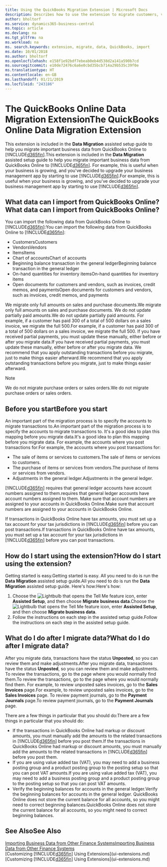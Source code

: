 ```yaml
---
title: Using the QuickBooks Migration Extension | Microsoft Docs
description: Describes how to use the extension to migrate customers, vendors, items, and accounts from QuickBooks Online to Business Central.
author: bholtorf
ms.service: dynamics365-business-central
ms.topic: article
ms.devlang: na
ms.tgt_pltfrm: na
ms.workload: na
ms. search.keywords: extension, migrate, data, QuickBooks, import
ms.date: 10/01/2018
ms.author: bholtorf
ms.openlocfilehash: e158f1e92bdf7ebeab0eb4d538d2a141a590b7cd
ms.sourcegitcommit: e10de72476c6a6e0cbd35bcb714a29b535c39f0e
ms.translationtype: HT
ms.contentlocale: en-GB
ms.lasthandoff: 01/21/2019
ms.locfileid: "243186"
---
```

# <a name="the-quickbooks-online-data-migration-extension"></a><span data-ttu-id="694bc-103">The QuickBooks Online Data Migration Extension</span><span class="sxs-lookup"><span data-stu-id="694bc-103">The QuickBooks Online Data Migration Extension</span></span>
<span data-ttu-id="694bc-104">This extension is included in the **Data Migration** assisted setup guide to help you migrate important business data from QuickBooks Online to [!INCLUDE[d365fin](includes/d365fin_md.md)].</span><span class="sxs-lookup"><span data-stu-id="694bc-104">This extension is included in the **Data Migration** assisted setup guide to help you migrate important business data from QuickBooks Online to [!INCLUDE[d365fin](includes/d365fin_md.md)].</span></span> <span data-ttu-id="694bc-105">For example, this is useful when your business is growing, and you've decided to upgrade your business management app by starting to use [!INCLUDE[d365fin](includes/d365fin_md.md)].</span><span class="sxs-lookup"><span data-stu-id="694bc-105">For example, this is useful when your business is growing, and you've decided to upgrade your business management app by starting to use [!INCLUDE[d365fin](includes/d365fin_md.md)].</span></span>

## <a name="what-data-can-i-import-from-quickbooks-online"></a><span data-ttu-id="694bc-106">What data can I import from QuickBooks Online?</span><span class="sxs-lookup"><span data-stu-id="694bc-106">What data can I import from QuickBooks Online?</span></span>
<span data-ttu-id="694bc-107">You can import the following data from QuickBooks Online to [!INCLUDE[d365fin](includes/d365fin_md.md)]:</span><span class="sxs-lookup"><span data-stu-id="694bc-107">You can import the following data from QuickBooks Online to [!INCLUDE[d365fin](includes/d365fin_md.md)]:</span></span>  

* <span data-ttu-id="694bc-108">Customers</span><span class="sxs-lookup"><span data-stu-id="694bc-108">Customers</span></span>
* <span data-ttu-id="694bc-109">Vendors</span><span class="sxs-lookup"><span data-stu-id="694bc-109">Vendors</span></span>
* <span data-ttu-id="694bc-110">Items</span><span class="sxs-lookup"><span data-stu-id="694bc-110">Items</span></span>
* <span data-ttu-id="694bc-111">Chart of accounts</span><span class="sxs-lookup"><span data-stu-id="694bc-111">Chart of accounts</span></span>
* <span data-ttu-id="694bc-112">Beginning balance transaction in the general ledger</span><span class="sxs-lookup"><span data-stu-id="694bc-112">Beginning balance transaction in the general ledger</span></span>
* <span data-ttu-id="694bc-113">On-hand quantities for inventory items</span><span class="sxs-lookup"><span data-stu-id="694bc-113">On-hand quantities for inventory items</span></span>
* <span data-ttu-id="694bc-114">Open documents for customers and vendors, such as invoices, credit memos, and payments</span><span class="sxs-lookup"><span data-stu-id="694bc-114">Open documents for customers and vendors, such as invoices, credit memos, and payments</span></span>

<span data-ttu-id="694bc-115">We migrate only full amounts on sales and purchase documents.</span><span class="sxs-lookup"><span data-stu-id="694bc-115">We migrate only full amounts on sales and purchase documents.</span></span> <span data-ttu-id="694bc-116">We do not update partially paid amounts.</span><span class="sxs-lookup"><span data-stu-id="694bc-116">We do not update partially paid amounts.</span></span> <span data-ttu-id="694bc-117">For example, if a customer has paid 300 of a total of 500 dollars on a sales invoice, we migrate the full 500.</span><span class="sxs-lookup"><span data-stu-id="694bc-117">For example, if a customer has paid 300 of a total of 500 dollars on a sales invoice, we migrate the full 500.</span></span> <span data-ttu-id="694bc-118">If you have received partial payments, you must update these manually, either before or after you migrate data.</span><span class="sxs-lookup"><span data-stu-id="694bc-118">If you have received partial payments, you must update these manually, either before or after you migrate data.</span></span> <span data-ttu-id="694bc-119">We recommend that you apply outstanding transactions before you migrate, just to make things easier afterward.</span><span class="sxs-lookup"><span data-stu-id="694bc-119">We recommend that you apply outstanding transactions before you migrate, just to make things easier afterward.</span></span>

> [!NOTE]  
>   <span data-ttu-id="694bc-120">We do not migrate purchase orders or sales orders.</span><span class="sxs-lookup"><span data-stu-id="694bc-120">We do not migrate purchase orders or sales orders.</span></span>

## <a name="before-you-start"></a><span data-ttu-id="694bc-121">Before you start</span><span class="sxs-lookup"><span data-stu-id="694bc-121">Before you start</span></span>
<span data-ttu-id="694bc-122">An important part of the migration process is to specify the accounts to migrate transactions to.</span><span class="sxs-lookup"><span data-stu-id="694bc-122">An important part of the migration process is to specify the accounts to migrate transactions to.</span></span> <span data-ttu-id="694bc-123">It's a good idea to plan this mapping before you migrate data.</span><span class="sxs-lookup"><span data-stu-id="694bc-123">It's a good idea to plan this mapping before you migrate data.</span></span> <span data-ttu-id="694bc-124">For example, the accounts where you post transactions for:</span><span class="sxs-lookup"><span data-stu-id="694bc-124">For example, the accounts where you post transactions for:</span></span>  

* <span data-ttu-id="694bc-125">The sale of items or services to customers.</span><span class="sxs-lookup"><span data-stu-id="694bc-125">The sale of items or services to customers.</span></span>
* <span data-ttu-id="694bc-126">The purchase of items or services from vendors.</span><span class="sxs-lookup"><span data-stu-id="694bc-126">The purchase of items or services from vendors.</span></span>  
* <span data-ttu-id="694bc-127">Adjustments in the general ledger.</span><span class="sxs-lookup"><span data-stu-id="694bc-127">Adjustments in the general ledger.</span></span>  

[!INCLUDE[d365fin](includes/d365fin_md.md)] <span data-ttu-id="694bc-128">requires that general ledger accounts have account numbers assigned to them.</span><span class="sxs-lookup"><span data-stu-id="694bc-128">requires that general ledger accounts have account numbers assigned to them.</span></span> <span data-ttu-id="694bc-129">Make sure that account numbers are assigned to your accounts in QuickBooks Online.</span><span class="sxs-lookup"><span data-stu-id="694bc-129">Make sure that account numbers are assigned to your accounts in QuickBooks Online.</span></span>

<span data-ttu-id="694bc-130">If transactions in QuickBooks Online have tax amounts, you must set up a tax account for your tax jurisdictions in [!INCLUDE[d365fin](includes/d365fin_md.md)] before you can post transactions.</span><span class="sxs-lookup"><span data-stu-id="694bc-130">If transactions in QuickBooks Online have tax amounts, you must set up a tax account for your tax jurisdictions in [!INCLUDE[d365fin](includes/d365fin_md.md)] before you can post transactions.</span></span>

## <a name="how-do-i-start-using-the-extension"></a><span data-ttu-id="694bc-131">How do I start using the extension?</span><span class="sxs-lookup"><span data-stu-id="694bc-131">How do I start using the extension?</span></span>
<span data-ttu-id="694bc-132">Getting started is easy.</span><span class="sxs-lookup"><span data-stu-id="694bc-132">Getting started is easy.</span></span> <span data-ttu-id="694bc-133">All you need to do is run the **Data Migration** assisted setup guide.</span><span class="sxs-lookup"><span data-stu-id="694bc-133">All you need to do is run the **Data Migration** assisted setup guide.</span></span> <span data-ttu-id="694bc-134">Here's how:</span><span class="sxs-lookup"><span data-stu-id="694bc-134">Here's how:</span></span>

1. <span data-ttu-id="694bc-135">Choose the ![Lightbulb that opens the Tell Me feature](media/ui-search/search_small.png "Tell me what you want to do") icon, enter **Assisted Setup**, and then choose **Migrate business data**.</span><span class="sxs-lookup"><span data-stu-id="694bc-135">Choose the ![Lightbulb that opens the Tell Me feature](media/ui-search/search_small.png "Tell me what you want to do") icon, enter **Assisted Setup**, and then choose **Migrate business data**.</span></span>
2. <span data-ttu-id="694bc-136">Follow the instructions on each step in the assisted setup guide.</span><span class="sxs-lookup"><span data-stu-id="694bc-136">Follow the instructions on each step in the assisted setup guide.</span></span>

## <a name="what-do-i-do-after-i-migrate-data"></a><span data-ttu-id="694bc-137">What do I do after I migrate data?</span><span class="sxs-lookup"><span data-stu-id="694bc-137">What do I do after I migrate data?</span></span>
<span data-ttu-id="694bc-138">After you migrate data, transactions have the status **Unposted**, so you can review them and make adjustments.</span><span class="sxs-lookup"><span data-stu-id="694bc-138">After you migrate data, transactions have the status **Unposted**, so you can review them and make adjustments.</span></span> <span data-ttu-id="694bc-139">To review the transactions, go to the page where you would normally find them.</span><span class="sxs-lookup"><span data-stu-id="694bc-139">To review the transactions, go to the page where you would normally find them.</span></span> <span data-ttu-id="694bc-140">For example, to review unposted sales invoices, go to the **Sales Invoices** page.</span><span class="sxs-lookup"><span data-stu-id="694bc-140">For example, to review unposted sales invoices, go to the **Sales Invoices** page.</span></span> <span data-ttu-id="694bc-141">To review payment journals, go to the **Payment Journals** page.</span><span class="sxs-lookup"><span data-stu-id="694bc-141">To review payment journals, go to the **Payment Journals** page.</span></span>   

<span data-ttu-id="694bc-142">There are a few things in particular that you should do:</span><span class="sxs-lookup"><span data-stu-id="694bc-142">There are a few things in particular that you should do:</span></span>

* <span data-ttu-id="694bc-143">If the transactions in QuickBooks Online had markup or discount amounts, you must manually add the amounts to the related transactions in [!INCLUDE[d365fin](includes/d365fin_md.md)] before you post them.</span><span class="sxs-lookup"><span data-stu-id="694bc-143">If the transactions in QuickBooks Online had markup or discount amounts, you must manually add the amounts to the related transactions in [!INCLUDE[d365fin](includes/d365fin_md.md)] before you post them.</span></span>
* <span data-ttu-id="694bc-144">If you are using value added tax (VAT), you may need to add a business posting group and a product posting group to the posting setup so that you can post VAT amounts.</span><span class="sxs-lookup"><span data-stu-id="694bc-144">If you are using value added tax (VAT), you may need to add a business posting group and a product posting group to the posting setup so that you can post VAT amounts.</span></span>
* <span data-ttu-id="694bc-145">Verify the beginning balances for accounts in the general ledger.</span><span class="sxs-lookup"><span data-stu-id="694bc-145">Verify the beginning balances for accounts in the general ledger.</span></span> <span data-ttu-id="694bc-146">QuickBooks Online does not store the current balance for all accounts, so you might need to correct beginning balances.</span><span class="sxs-lookup"><span data-stu-id="694bc-146">QuickBooks Online does not store the current balance for all accounts, so you might need to correct beginning balances.</span></span>

## <a name="see-also"></a><span data-ttu-id="694bc-147">See Also</span><span class="sxs-lookup"><span data-stu-id="694bc-147">See Also</span></span>
[<span data-ttu-id="694bc-148">Importing Business Data from Other Finance Systems</span><span class="sxs-lookup"><span data-stu-id="694bc-148">Importing Business Data from Other Finance Systems</span></span>](across-import-data-configuration-packages.md)  
<span data-ttu-id="694bc-149">[Customizing [!INCLUDE[d365fin](includes/d365fin_md.md)] Using Extensions](ui-extensions.md)</span><span class="sxs-lookup"><span data-stu-id="694bc-149">[Customizing [!INCLUDE[d365fin](includes/d365fin_md.md)] Using Extensions](ui-extensions.md)</span></span>  
